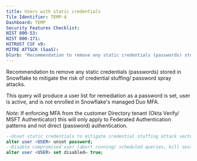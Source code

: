```yaml
---
title: Users with static credentials
Tile Identifier: TEMP-4
Dashboard: TEMP
Security Features Checklist:
NIST 800-53:
NIST 800-171:
HITRUST CSF v9:
MITRE ATT&CK (SaaS):
blurb: "Recommendation to remove any static credentials (passwords) stored in Snowflake to mitigate the risk of credential stuffing/ password spray attacks."
---
```

Recommendation to remove any static credentials (passwords) stored in Snowflake
to mitigate the risk of credential stuffing/ password spray attacks.

This query will produce a user list for remediation as a password is set, user
is active, and is not enrolled in Snowflake's managed Duo MFA.

*Note*: If enforcing MFA from the customer Directory tenant (Okta Verify/ MSFT
Authenticator) this will only apply to Federated Authentication patterns and not
direct (password) authentication.

```sql
--Unset static credentials to mitigate credential stuffing attack vectors
alter user <USER> unset password;
--Disable compromised user (abort running/ scheduled queries, kill session, prevent authentication)
alter user <USER> set disabled= true;
```
